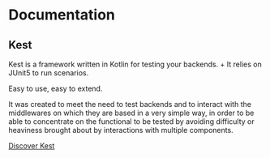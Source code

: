 # Documentation

## Kest

Kest is a framework written in Kotlin for testing your backends. +
It relies on JUnit5 to run scenarios.

Easy to use, easy to extend.

It was created to meet the need to test backends and to interact with the middlewares on which they are based in a very simple way, in order to be able to concentrate on the functional to be tested by avoiding difficulty or heaviness brought about by interactions with multiple components.

[Discover Kest](https://lemfi.github.io/kest)
